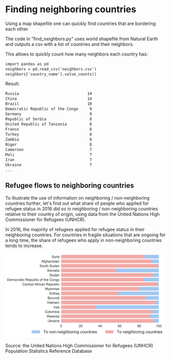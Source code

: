 # Finding neighboring countries
Using a map shapefile one can quickly find countries that are bordering each other.

The code in "find_neighbors.py" uses world shapefile from Natural Earth and outputs a csv with a list of countries and their neighbors.

This allows to quickly count how many neighbors each country has:

    import pandas as pd
    neighbors = pd.read_csv('neighbors.csv')
    neighbors['country_name'].value_counts()

Result:

    Russia                              14
    China                               14
    Brazil                              10
    Democratic Republic of the Congo     9
    Germany                              9
    Republic of Serbia                   8
    United Republic of Tanzania          8
    France                               8
    Turkey                               8
    Zambia                               8
    Niger                                8
    Cameroon                             7
    Mali                                 7
    Iran                                 7
    Ukraine                              7
    ...

## Refugee flows to neighboring countries

To illustrate the use of information on neighboring / non-neighboring countries further, let's find out what share of people who applied for refugee status in 2016 did so in neighboring / non-neighboring countries relative to their country of origin, using data from the United Nations High Commissioner for Refugees (UNHCR).

In 2016, the majority of refugees applied for refugee status in their neighboring countries. For countries in fragile situations that are ongoing for a long time, the share of refugees who apply in non-neighboring countries tends to increase.

<img src="https://raw.githubusercontent.com/evpu/Bordering-Countries/master/unhcr.png" alt="Refugees in 2016: to neighboring / non-neighboring countries" width="600">

Source: the United Nations High Commissioner for Refugees (UNHCR) Population Statistics Reference Database
